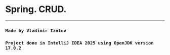 # Spring. CRUD.
---
### `Made by Vladimir Izutov`


### `Project done in IntelliJ IDEA 2025 using OpenJDK version 17.0.2`